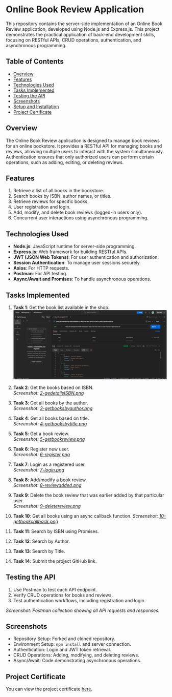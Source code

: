 # Online Book Review Application

This repository contains the server-side implementation of an Online Book Review application, developed using Node.js and Express.js. This project demonstrates the practical application of back-end development skills, focusing on RESTful APIs, CRUD operations, authentication, and asynchronous programming.

## Table of Contents
- [Overview](#overview)
- [Features](#features)
- [Technologies Used](#technologies-used)
- [Tasks Implemented](#tasks-implemented)
- [Testing the API](#testing-the-api)
- [Screenshots](#screenshots)
- [Setup and Installation](#setup-and-installation)
- [Project Certificate](#project-certificate)

## Overview
The Online Book Review application is designed to manage book reviews for an online bookstore. It provides a RESTful API for managing books and reviews, allowing multiple users to interact with the system simultaneously. Authentication ensures that only authorized users can perform certain operations, such as adding, editing, or deleting reviews.

## Features
1. Retrieve a list of all books in the bookstore.
2. Search books by ISBN, author names, or titles.
3. Retrieve reviews for specific books.
4. User registration and login.
5. Add, modify, and delete book reviews (logged-in users only).
6. Concurrent user interactions using asynchronous programming.

## Technologies Used
- **Node.js**: JavaScript runtime for server-side programming.
- **Express.js**: Web framework for building RESTful APIs.
- **JWT (JSON Web Tokens)**: For user authentication and authorization.
- **Session Authentication**: To manage user sessions securely.
- **Axios**: For HTTP requests.
- **Postman**: For API testing.
- **Async/Await and Promises**: To handle asynchronous operations.

## Tasks Implemented
1. **Task 1**: Get the book list available in the shop.  
   ![1-getallbooks.png](images/1-getallbooks.png)

2. **Task 2**: Get the books based on ISBN.  
   _Screenshot: [2-gedetailsISBN.png](images/2-gedetailsISBN.png)_

3. **Task 3**: Get all books by the author.  
   _Screenshot: [3-getbooksbyauthor.png](images/3-getbooksbyauthor.png)_

4. **Task 4**: Get all books based on title.  
   _Screenshot: [4-getbooksbytitle.png](images/4-getbooksbytitle.png)_

5. **Task 5**: Get a book review.  
   _Screenshot: [5-getbookreview.png](images/5-getbookreview.png)_

6. **Task 6**: Register new user.  
   _Screenshot: [6-register.png](images/6-register.png)_

7. **Task 7**: Login as a registered user.  
   _Screenshot: [7-login.png](images/7-login.png)_

8. **Task 8**: Add/modify a book review.  
   _Screenshot: [8-reviewadded.png](images/8-reviewadded.png)_

9. **Task 9**: Delete the book review that was earlier added by that particular user.  
   _Screenshot: [9-deletereview.png](images/9-deletereview.png)_

10. **Task 10**: Get all books using an async callback function.
     _Screenshot: [10-getbookcallback.png](images/task10.png)_
    
12. **Task 11**: Search by ISBN using Promises.
13. **Task 12**: Search by Author.
14. **Task 13**: Search by Title.
15. **Task 14**: Submit the project GitHub link.

## Testing the API
1. Use Postman to test each API endpoint.
2. Verify CRUD operations for books and reviews.
3. Test authentication workflows, including registration and login.

_Screenshot: Postman collection showing all API requests and responses._

## Screenshots
- Repository Setup: Forked and cloned repository.
- Environment Setup: `npm install` and server connection.
- Authentication: Login and JWT token retrieval.
- CRUD Operations: Adding, modifying, and deleting reviews.
- Async/Await: Code demonstrating asynchronous operations.

## Project Certificate
You can view the project certificate [here](https://github.com/KunalSachdev2005/expressBookReviews/blob/main/Developing_Back-end_Apps_with_Node_JS_%26_Express_Certificate.pdf).

